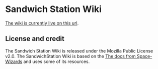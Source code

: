 # Sandwich Station Wiki

[The wiki is currently live on this url](https://wiki.b3ckdoor.com).

## License and credit

The Sandwich Station Wiki is released under the Mozilla Public License v2.0.
The SandwichStation Wiki is based on the [The docs from Space-Wizards](https://github.com/space-wizards/docs) and uses some of its resources.